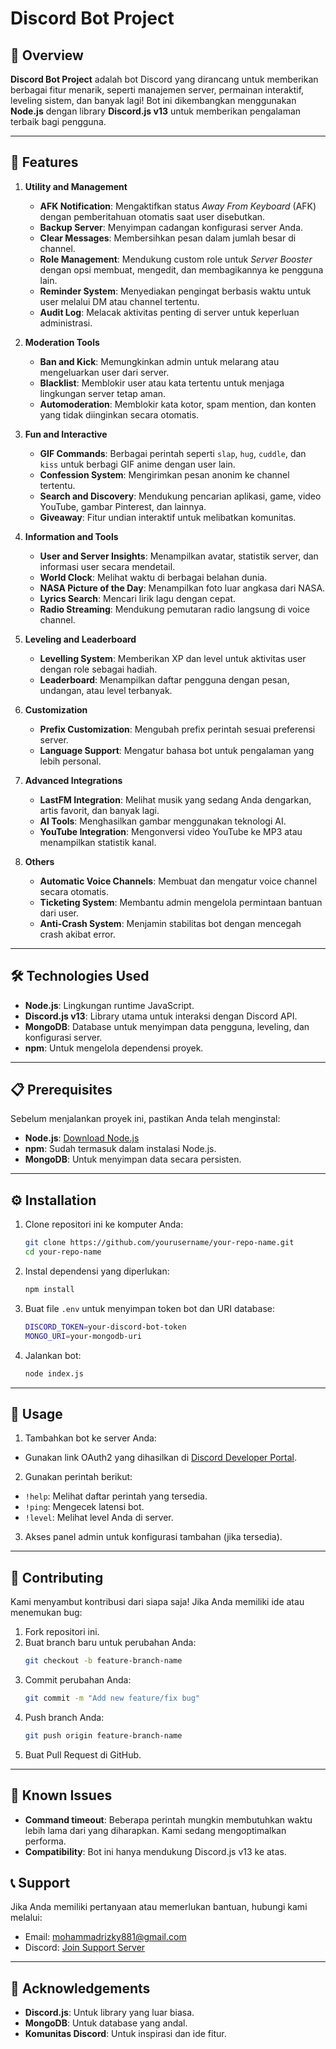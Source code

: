 # Discord Bot Project

## 🎉 Overview

**Discord Bot Project** adalah bot Discord yang dirancang untuk memberikan berbagai fitur menarik, seperti manajemen server, permainan interaktif, leveling sistem, dan banyak lagi! Bot ini dikembangkan menggunakan **Node.js** dengan library **Discord.js v13** untuk memberikan pengalaman terbaik bagi pengguna.

---

## 🎯 Features

1. **Utility and Management**

   - **AFK Notification**: Mengaktifkan status _Away From Keyboard_ (AFK) dengan pemberitahuan otomatis saat user disebutkan.
   - **Backup Server**: Menyimpan cadangan konfigurasi server Anda.
   - **Clear Messages**: Membersihkan pesan dalam jumlah besar di channel.
   - **Role Management**: Mendukung custom role untuk _Server Booster_ dengan opsi membuat, mengedit, dan membagikannya ke pengguna lain.
   - **Reminder System**: Menyediakan pengingat berbasis waktu untuk user melalui DM atau channel tertentu.
   - **Audit Log**: Melacak aktivitas penting di server untuk keperluan administrasi.

2. **Moderation Tools**

   - **Ban and Kick**: Memungkinkan admin untuk melarang atau mengeluarkan user dari server.
   - **Blacklist**: Memblokir user atau kata tertentu untuk menjaga lingkungan server tetap aman.
   - **Automoderation**: Memblokir kata kotor, spam mention, dan konten yang tidak diinginkan secara otomatis.

3. **Fun and Interactive**

   - **GIF Commands**: Berbagai perintah seperti `slap`, `hug`, `cuddle`, dan `kiss` untuk berbagi GIF anime dengan user lain.
   - **Confession System**: Mengirimkan pesan anonim ke channel tertentu.
   - **Search and Discovery**: Mendukung pencarian aplikasi, game, video YouTube, gambar Pinterest, dan lainnya.
   - **Giveaway**: Fitur undian interaktif untuk melibatkan komunitas.

4. **Information and Tools**

   - **User and Server Insights**: Menampilkan avatar, statistik server, dan informasi user secara mendetail.
   - **World Clock**: Melihat waktu di berbagai belahan dunia.
   - **NASA Picture of the Day**: Menampilkan foto luar angkasa dari NASA.
   - **Lyrics Search**: Mencari lirik lagu dengan cepat.
   - **Radio Streaming**: Mendukung pemutaran radio langsung di voice channel.

5. **Leveling and Leaderboard**

   - **Levelling System**: Memberikan XP dan level untuk aktivitas user dengan role sebagai hadiah.
   - **Leaderboard**: Menampilkan daftar pengguna dengan pesan, undangan, atau level terbanyak.

6. **Customization**

   - **Prefix Customization**: Mengubah prefix perintah sesuai preferensi server.
   - **Language Support**: Mengatur bahasa bot untuk pengalaman yang lebih personal.

7. **Advanced Integrations**

   - **LastFM Integration**: Melihat musik yang sedang Anda dengarkan, artis favorit, dan banyak lagi.
   - **AI Tools**: Menghasilkan gambar menggunakan teknologi AI.
   - **YouTube Integration**: Mengonversi video YouTube ke MP3 atau menampilkan statistik kanal.

8. **Others**
   - **Automatic Voice Channels**: Membuat dan mengatur voice channel secara otomatis.
   - **Ticketing System**: Membantu admin mengelola permintaan bantuan dari user.
   - **Anti-Crash System**: Menjamin stabilitas bot dengan mencegah crash akibat error.

---

## 🛠️ Technologies Used

- **Node.js**: Lingkungan runtime JavaScript.
- **Discord.js v13**: Library utama untuk interaksi dengan Discord API.
- **MongoDB**: Database untuk menyimpan data pengguna, leveling, dan konfigurasi server.
- **npm**: Untuk mengelola dependensi proyek.

---

## 📋 Prerequisites

Sebelum menjalankan proyek ini, pastikan Anda telah menginstal:

- **Node.js**: [Download Node.js](https://nodejs.org/)
- **npm**: Sudah termasuk dalam instalasi Node.js.
- **MongoDB**: Untuk menyimpan data secara persisten.

---

## ⚙️ Installation

1. Clone repositori ini ke komputer Anda:

   ```bash
   git clone https://github.com/yourusername/your-repo-name.git
   cd your-repo-name

   ```

2. Instal dependensi yang diperlukan:

   ```bash
   npm install

   ```

3. Buat file `.env` untuk menyimpan token bot dan URI database:

   ```bash
   DISCORD_TOKEN=your-discord-bot-token
   MONGO_URI=your-mongodb-uri

   ```

4. Jalankan bot:
   ```bash
   node index.js
   ```

---

## 📜 Usage

1. Tambahkan bot ke server Anda:

- Gunakan link OAuth2 yang dihasilkan di [Discord Developer Portal](https://discord.com/developers/applications).

2. Gunakan perintah berikut:

- `!help`: Melihat daftar perintah yang tersedia.
- `!ping`: Mengecek latensi bot.
- `!level`: Melihat level Anda di server.

3. Akses panel admin untuk konfigurasi tambahan (jika tersedia).

---

## 🤝 Contributing

Kami menyambut kontribusi dari siapa saja! Jika Anda memiliki ide atau menemukan bug:

1. Fork repositori ini.
2. Buat branch baru untuk perubahan Anda:
   ```bash
   git checkout -b feature-branch-name
   ```
3. Commit perubahan Anda:
   ```bash
   git commit -m "Add new feature/fix bug"
   ```
4. Push branch Anda:
   ```bash
   git push origin feature-branch-name
   ```
5. Buat Pull Request di GitHub.

---

## 🐛 Known Issues

- **Command timeout**: Beberapa perintah mungkin membutuhkan waktu lebih lama dari yang diharapkan. Kami sedang mengoptimalkan performa.
- **Compatibility**: Bot ini hanya mendukung Discord.js v13 ke atas.

## 📞 Support

Jika Anda memiliki pertanyaan atau memerlukan bantuan, hubungi kami melalui:

- Email: mohammadrizky881@gmail.com
- Discord: [Join Support Server](https://discord.gg/J4rBuvHskq)

---

## 🎉 Acknowledgements

- **Discord.js**: Untuk library yang luar biasa.
- **MongoDB**: Untuk database yang andal.
- **Komunitas Discord**: Untuk inspirasi dan ide fitur.
